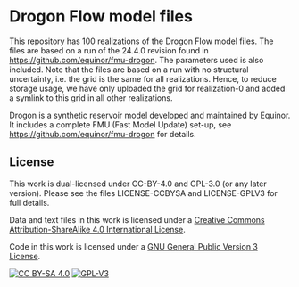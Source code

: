 # Drogon Flow model files

This repository has 100 realizations of the Drogon Flow model files. The files are based
on a run of the 24.4.0 revision found in https://github.com/equinor/fmu-drogon. The
parameters used is also included. Note that the files are based on a run with no
structural uncertainty, i.e. the grid is the same for all realizations. Hence, to reduce
storage usage, we have only uploaded the grid for realization-0 and added a symlink to
this grid in all other realizations.

Drogon is a synthetic reservoir model developed and maintained by Equinor. It includes a
complete FMU (Fast Model Update) set-up, see https://github.com/equinor/fmu-drogon for
details.

## License

This work is dual-licensed under CC-BY-4.0 and GPL-3.0 (or any later version). Please
see the files LICENSE-CCBYSA and LICENSE-GPLV3 for full details.

Data and text files in this work is licensed under a
[Creative Commons Attribution-ShareAlike 4.0 International License][cc-by-sa].

Code in this work is licensed under a [GNU General Public Version 3 License][gpl-v3].


[![CC BY-SA 4.0][cc-by-sa-shield]][cc-by-sa]
[![GPL-V3][gpl-v3-shield]][gpl-v3]


[cc-by-sa]: https://creativecommons.org/licenses/by-sa/4.0/
[cc-by-sa-shield]: https://img.shields.io/badge/License-CC%20BY--SA%204.0-lightgrey.svg

[gpl-v3]: https://www.gnu.org/licenses/gpl-3.0.en.html
[gpl-v3-shield]: https://img.shields.io/badge/License-GPLv3-blue.svg
